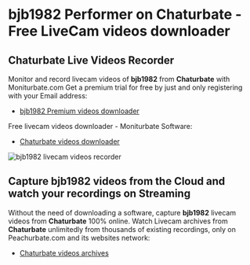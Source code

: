 # bjb1982 Performer on Chaturbate - Free LiveCam videos downloader

## Chaturbate Live Videos Recorder

Monitor and record livecam videos of **bjb1982** from **Chaturbate** with Moniturbate.com
Get a premium trial for free by just and only registering with your Email address:
* [bjb1982 Premium videos downloader](https://moniturbate.com/request-demo-licence-key.html)

Free livecam videos downloader - Moniturbate Software:
* [Chaturbate videos downloader](https://moniturbate.com/moniturbate-download-software.html)

![bjb1982 livecam videos recorder](https://peachurnet.com/templates/moniturbate-software.png)


## Capture bjb1982 videos from the Cloud and watch your recordings on Streaming

Without the need of downloading a software, capture **bjb1982** livecam videos from **Chaturbate** 100% online.
Watch Livecam archives from **Chaturbate** unlimitedly from thousands of existing recordings, only on Peachurbate.com and its websites network:
* [Chaturbate videos archives](https://peachurnet.com/)